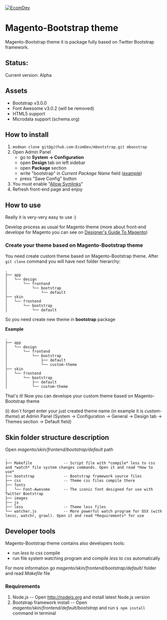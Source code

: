 <a href="http://www.ecomdev.org/services/magento-development?utm_source=github&utm_medium=logo&utm_campaign=github">![EcomDev](http://www.ecomdev.org/wp-content/themes/ecomdev/images/logo.png)</a>

# Magento-Bootstrap theme

Magento-Bootstrap theme it is package fully based on Twitter Bootstrap framework.

## Status:

Current version: Alpha

## Assets

* Bootstrap v3.0.0
* Font Awesome v3.0.2 (will be removed)
* HTML5 support
* Microdata support (schema.org)

## How to install

1. `modman clone git@github.com:EcomDev/mbootstrap.git mboostrap`
2. Open Admin Panel
    * go to **System -> Configuration**
    * open **Design** tab on left sidebar
    * open **Package** section
    * write "bootstrap" in *Current Package Name* field ([example](http://screencast.com/t/wr5GNCt2xUV))
    * press "Save Config" button
3. You must enable "[Allow Symlinks](https://github.com/colinmollenhour/modman/blob/master/README.md#requirements)"
4. Refresh front-end page and enjoy

## How to use

Really it is very-very easy to use :)

Develop process as usual for Magento theme (more about front-end develope for Magento you can see on [Designer's Guide To Magento](http://www.magentocommerce.com/design_guide/articles/working-with-magento-themes))

### Create your theme based on Magento-Bootstrap theme

You need create custom theme based on Magento-Bootstrap theme. 
After `git clone` command you will have next folder hierarchy:

```
.
├── app
│   └── design
│       └── frontend
│           └── bootstrap
│               └── default
├── skin
│   └── frontend
│       └── bootstrap
│           └── default
```

So you need create new theme in **bootstrap** package

**Example**
```
.
├── app
│   └── design
│       └── frontend
│           └── bootstrap
│               ├── default
│               └── custom-theme
├── skin
│   └── frontend
│       └── bootstrap
│           ├── default
│           └── custom-theme
```

That's it!
Now you can develope your custom theme based on Magento-Bootstrap theme

(i) don`t forget enter your just created theme name (in example it is *custom-theme*) 
at Admin Panel (System -> Configuration -> General -> Design tab -> Themes section -> Default field)

## Skin folder structure description

Open *magento/skin/frontend/bootstrap/default* path

```
.
├── Makefile              -- Script file with *compile* less to css and *watch* file system changes commands. Open it and read *How to use*
├── bootstrap             -- Bootstrap framework source files
├── css                   -- Theme css files compile there
├── fonts
│   └── Font-Awesome      -- The iconic font designed for use with Twitter Bootstrap
├── images
├── js
├── less                  -- Theme less files
└── watcher.js            -- More powerful watch program for OSX (with lessc, watchr, growl). Open it and read *Requirements* for use

```

## Developer tools

Magento-Bootstrap theme contains also developers tools:
* run *less to css* compile
* run file system watching program and compile *less to css* automatically

For more information go *magento/skin/frontend/bootstrap/default/* folder and read *Makefile* file

### Requirements

1. Node.js                              -- Open http://nodejs.org and install latest Node.js version
2. Bootstrap framework install          -- Open *magento/skin/frontend/default/bootstrap* and run `$ npm install` command in terminal


